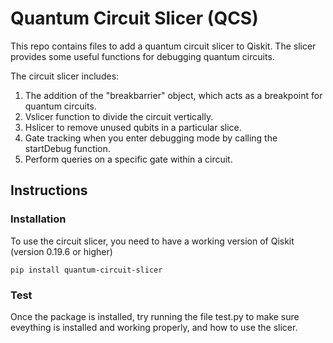 # Quantum Circuit Slicer (QCS)


This repo contains files to add a quantum circuit slicer to Qiskit. The slicer provides some useful functions for debugging quantum circuits.

The circuit slicer includes:
1. The addition of the "breakbarrier" object, which acts as a breakpoint for quantum circuits.
2. Vslicer function to divide the circuit vertically.
3. Hslicer to remove unused qubits in a particular slice.
4. Gate tracking when you enter debugging mode by calling the startDebug function.
5. Perform queries on a specific gate within a circuit.


Instructions
---
### Installation
To use the circuit slicer, you need to have a working version of Qiskit (version 0.19.6 or higher)

`pip install quantum-circuit-slicer`

### Test
Once the package is installed, try running the file test.py to make sure eveything is installed and working properly, and how to use the slicer.
